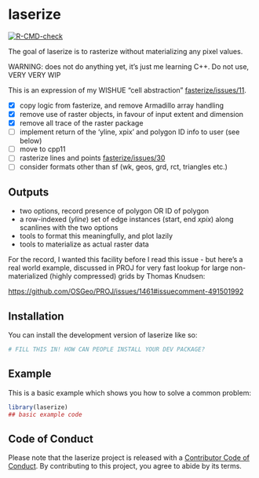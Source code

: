 
<!-- README.md is generated from README.Rmd. Please edit that file -->

# laserize

<!-- badges: start -->

[![R-CMD-check](https://github.com/hypertidy/laserize/actions/workflows/R-CMD-check.yaml/badge.svg)](https://github.com/hypertidy/laserize/actions/workflows/R-CMD-check.yaml)
<!-- badges: end -->

The goal of laserize is to rasterize without materializing any pixel
values.

WARNING: does not do anything yet, it’s just me learning C++. Do not
use, VERY VERY WIP

This is an expression of my WISHUE “cell abstraction”
[fasterize/issues/11](https://github.com/ecohealthalliance/fasterize/issues/11).

-   [x] copy logic from fasterize, and remove Armadillo array handling
-   [x] remove use of raster objects, in favour of input extent and
    dimension
-   [x] remove all trace of the raster package
-   [ ] implement return of the ‘yline, xpix’ and polygon ID info to
    user (see below)
-   [ ] move to cpp11
-   [ ] rasterize lines and points
    [fasterize/issues/30](https://github.com/ecohealthalliance/fasterize/issues/30)
-   [ ] consider formats other than sf (wk, geos, grd, rct, triangles
    etc.)

## Outputs

-   two options, record presence of polygon OR ID of polygon
-   a row-indexed (*yline*) set of edge instances (start, end *xpix*)
    along scanlines with the two options
-   tools to format this meaningfully, and plot lazily
-   tools to materialize as actual raster data

For the record, I wanted this facility before I read this issue - but
here’s a real world example, discussed in PROJ for very fast lookup for
large non-materialized (highly compressed) grids by Thomas Knudsen:

<https://github.com/OSGeo/PROJ/issues/1461#issuecomment-491501992>

## Installation

You can install the development version of laserize like so:

``` r
# FILL THIS IN! HOW CAN PEOPLE INSTALL YOUR DEV PACKAGE?
```

## Example

This is a basic example which shows you how to solve a common problem:

``` r
library(laserize)
## basic example code
```

## Code of Conduct

Please note that the laserize project is released with a [Contributor
Code of
Conduct](https://contributor-covenant.org/version/2/1/CODE_OF_CONDUCT.html).
By contributing to this project, you agree to abide by its terms.

